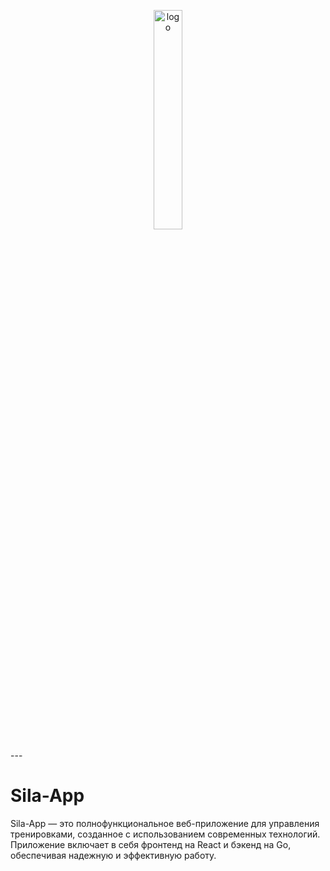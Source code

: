 <p align="center">
  <img src="https://github.com/user-attachments/assets/6e402a46-1e74-47c1-9fdf-d673b890bd34" alt="logo" width="30%" style=""/>
</p>
---

# Sila-App

Sila-App — это полнофункциональное веб-приложение для управления тренировками, созданное с использованием современных технологий. Приложение включает в себя фронтенд на React и бэкенд на Go, обеспечивая надежную и эффективную работу.

